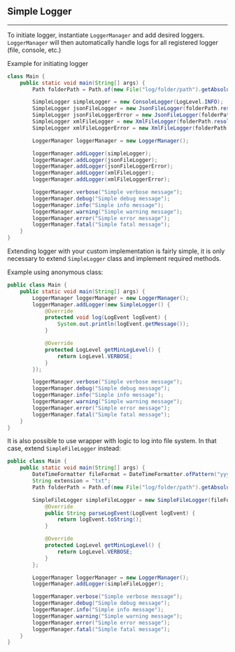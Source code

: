 ## Simple Logger

***
To initiate logger, instantiate `LoggerManager` and add desired loggers. `LoggerManager` will then automatically handle
logs for all registered logger (file, console, etc.)

Example for initiating logger

```java
class Main {
    public static void main(String[] args) {
        Path folderPath = Path.of(new File("log/folder/path").getAbsolutePath());

        SimpleLogger simpleLogger = new ConsoleLogger(LogLevel.INFO);
        SimpleLogger jsonFileLogger = new JsonFileLogger(folderPath.resolve("json"), LogLevel.INFO);
        SimpleLogger jsonFileLoggerError = new JsonFileLogger(folderPath.resolve("json/error"), LogLevel.ERROR);
        SimpleLogger xmlFileLogger = new XmlFileLogger(folderPath.resolve("xml"), LogLevel.VERBOSE);
        SimpleLogger xmlFileLoggerError = new XmlFileLogger(folderPath.resolve("xml/error"), LogLevel.ERROR);

        LoggerManager loggerManager = new LoggerManager();

        loggerManager.addLogger(simpleLogger);
        loggerManager.addLogger(jsonFileLogger);
        loggerManager.addLogger(jsonFileLoggerError);
        loggerManager.addLogger(xmlFileLogger);
        loggerManager.addLogger(xmlFileLoggerError);

        loggerManager.verbose("Simple verbose message");
        loggerManager.debug("Simple debug message");
        loggerManager.info("Simple info message");
        loggerManager.warning("Simple warning message");
        loggerManager.error("Simple error message");
        loggerManager.fatal("Simple fatal message");
    }
}
```

Extending logger with your custom implementation is fairly simple, it is only necessary to extend `SimpleLogger` class
and implement required methods.

Example using anonymous class:

```java
public class Main {
    public static void main(String[] args) {
        LoggerManager loggerManager = new LoggerManager();
        loggerManager.addLogger(new SimpleLogger() {
            @Override
            protected void log(LogEvent logEvent) {
                System.out.println(logEvent.getMessage());
            }

            @Override
            protected LogLevel getMinLogLevel() {
                return LogLevel.VERBOSE;
            }
        });

        loggerManager.verbose("Simple verbose message");
        loggerManager.debug("Simple debug message");
        loggerManager.info("Simple info message");
        loggerManager.warning("Simple warning message");
        loggerManager.error("Simple error message");
        loggerManager.fatal("Simple fatal message");
    }
}
```
It is also possible to use wrapper with logic to log into file system. In that case, extend `SimpleFileLogger` instead:

```java
public class Main {
    public static void main(String[] args) {
        DateTimeFormatter fileFormat = DateTimeFormatter.ofPattern("yyyyMMdd");
        String extension = "txt";
        Path folderPath = Path.of(new File("log/folder/path").getAbsolutePath());

        SimpleFileLogger simpleFileLogger = new SimpleFileLogger(fileFormat, extension, folderPath.resolve("log/txt")) {
            @Override
            public String parseLogEvent(LogEvent logEvent) {
                return logEvent.toString();
            }

            @Override
            protected LogLevel getMinLogLevel() {
                return LogLevel.VERBOSE;
            }
        };

        LoggerManager loggerManager = new LoggerManager();
        loggerManager.addLogger(simpleFileLogger);

        loggerManager.verbose("Simple verbose message");
        loggerManager.debug("Simple debug message");
        loggerManager.info("Simple info message");
        loggerManager.warning("Simple warning message");
        loggerManager.error("Simple error message");
        loggerManager.fatal("Simple fatal message");
    }
}
```